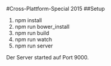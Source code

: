 #Cross-Plattform-Special 2015
##Setup
1. npm install
2. npm run bower_install
3. npm run build
4. npm run watch
5. npm run server

Der Server started auf Port 9000.